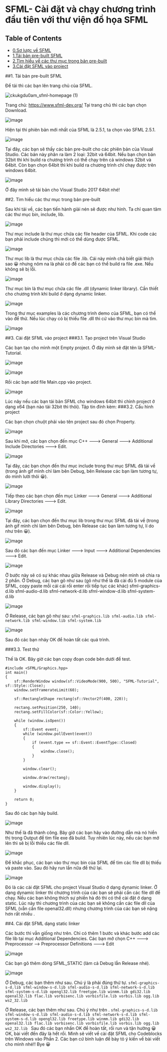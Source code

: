 # SFML- Cài đặt và chạy chương trình đầu tiên với thư viện đồ họa SFML

## Table of Contents
- [0.Sơ lược về SFML](#1.Tải-bản-pre-built-SFML)
- [1.Tải bản pre-built SFML](#tải-bản-pre-built-SFML)
- [2.Tìm hiểu về các thư mục trong bản pre-built](#tìm-hiểu-về-thư-mục-trong-pre-built)
- [3.Cài đặt SFML vào project](cài-đặt-SFML-vao-project)



##1. Tải bản pre-built SFML

Để tải thì các bạn lên trang chủ của SFML.

![ckukgdu0am_sfml-homepage (1)](https://user-images.githubusercontent.com/91585606/156887354-7b5f637a-1738-40fd-9e8a-5ae714bd835c.png)


Trang chủ:  https://www.sfml-dev.org/
Tại trang chủ thì các bạn chọn Download.

![image](https://user-images.githubusercontent.com/91585606/156887384-00b531b7-c3ae-4910-91dc-2f8dd4463958.png)

Hiện tại thì phiên bản mới nhất của SFML là 2.5.1, ta chọn vào SFML 2.5.1.

![image](https://user-images.githubusercontent.com/91585606/156887404-458c184b-8f8a-4736-8ea9-d6f99caa8771.png)

Tại đây, các bạn sẽ thấy các bản pre-built cho các phiên bản của Visual Studio. Các bản này phân ra làm 2 loại: 32bit và 64bit. Nếu bạn chọn bản 32bit thì khi build ra chương trình có thể chạy trên cả windows 32bit và 64bit. Còn bạn chọn 64bit thì khi build ra chương trình chỉ chạy được trên windows 64bit.

![image](https://user-images.githubusercontent.com/91585606/156887419-571389df-c081-4777-a052-936bc82ba219.png)

Ở đây mình sẽ tải bản cho Visual Studio 2017 64bit nhé!

##2. Tìm hiểu các thư mục trong bản pre-built 

Sau khi tải về, các bạn tiến hành giải nén sẽ được như hình. Ta chỉ quan tâm các thư mục bin, include, lib.

![image](https://user-images.githubusercontent.com/91585606/156887434-39838358-141b-45d2-b05f-7eba5b9bd791.png)

Thư mục include là thư mục chứa các file header của SFML. Khi code các bạn phải include chúng thì mới có thể dùng được SFML.

![image](https://user-images.githubusercontent.com/91585606/156887438-f21b5302-fe6b-40f2-8c9f-0563a23f6643.png)

Thư mục lib là thư mục chứa các file .lib. Cái này mình chả biết giải thích sao 😀 nhưng nôm na là phải có để các bạn có thể build ra file .exe. Nếu không sẽ bị lỗi.

![image](https://user-images.githubusercontent.com/91585606/156887449-0325c8b9-34a9-4078-843b-4c831b8f0be9.png)

Thư mục bin là thư mục chứa các file .dll (dynamic linker library). Cần thiết cho chương trình khi build ở dạng dynamic linker.

![image](https://user-images.githubusercontent.com/91585606/156887455-f620cd9e-8de8-4f60-a2e0-c4d03d8365f7.png)

Trong thư mục examples là các chương trình demo của SFML, bạn có thể vào để thử. Nếu lúc chạy có bị thiếu file .dll thì cứ vào thư mục bin mà tìm.

![image](https://user-images.githubusercontent.com/91585606/156887460-c9f7ba6e-acef-4725-938f-06193797681d.png)

##3. Cài đặt SFML vào project
###3.1. Tạo project trên Visual Studio

Các bạn tạo cho mình một Empty project. Ở đây mình sẽ đặt tên là SFML-Tutorial.

![image](https://user-images.githubusercontent.com/91585606/156887505-16af5905-ed83-4673-b05c-015ca430a79f.png)

![image](https://user-images.githubusercontent.com/91585606/156887511-168edafb-0721-4942-83e5-add798fce0d3.png)

Rồi các bạn add file Main.cpp vào project.

![image](https://user-images.githubusercontent.com/91585606/156887512-7942aefb-9fe6-4b00-8e05-0212a17216ed.png)

Lúc nãy nếu các bạn tải bản SFML cho windows 64bit thì chỉnh project ở dạng x64 (bạn nào tải 32bit thì thôi).
Tập tin đính kèm:
###3.2. Cấu hình project

Các bạn chọn chuột phải vào tên project sau đó chọn Property.

![image](https://user-images.githubusercontent.com/91585606/156887522-45521fcd-2a5b-4b87-83bb-fe485c29a4b3.png)

Sau khi mở, các bạn chọn đến mục C++ ---> General ---> Additional Include Directories ---> Edit.

![image](https://user-images.githubusercontent.com/91585606/156887531-7a52c865-06f8-4066-b955-d373b08285e0.png)

Tại đây, các bạn chọn đến thư mục include trong thư mục SFML đã tải về (trong ảnh gif mình chỉ làm bên Debug, bên Release các bạn làm tương tự, do mình lười thôi 😀).

![image](https://user-images.githubusercontent.com/91585606/156887536-7a2218d7-749d-4333-ac9e-6ffa0df887eb.png)

Tiếp theo các bạn chọn đến mục Linker ---> General ---> Additional Library Directories ---> Edit.

![image](https://user-images.githubusercontent.com/91585606/156887563-84e0414e-f1c9-4025-8203-23f5921b6ad9.png)

Tại đây, các bạn chọn đến thư mục lib trong thư mục SFML đã tải về (trong ảnh gif mình chỉ làm bên Debug, bên Release các bạn làm tương tự, lí do như trên 😀).

![image](https://user-images.githubusercontent.com/91585606/156887569-b5661e93-7aa1-4be4-87ac-9453db1ef0c7.png)

Sau đó các bạn đến mục Linker ---> Input ---> Additional Dependencies ---> Edit.

![image](https://user-images.githubusercontent.com/91585606/156887579-11350044-9a82-4d78-b743-c8bd7a036077.png)

Ở bước này sẽ có sự khác nhau giữa Release và Debug nên mình sẽ chia ra 2 phần.
Ở Debug, các bạn gõ như sau (gõ như thế là đã cài đủ 5 module của SFML, copy paste mỗi cái cái rồi enter rồi tiếp tục các khác)
sfml-graphics-d.lib
sfml-audio-d.lib
sfml-network-d.lib
sfml-window-d.lib
sfml-system-d.lib

![image](https://user-images.githubusercontent.com/91585606/156887585-945ccde7-49bd-4eef-bd4e-b0a9532efb50.png)

Ở Release, các bạn gõ như sau:
`sfml-graphics.lib
sfml-audio.lib
sfml-network.lib
sfml-window.lib
sfml-system.lib`

![image](https://user-images.githubusercontent.com/91585606/156887595-33bfb659-6f67-49de-83d8-df156422fc94.png)

Sau đó các bạn nháy OK để hoàn tất các quá trình.

###3.3. Test thử

Thế là OK. Bây giờ các bạn copy đoạn code bên dưới để test.

    #include <SFML/Graphics.hpp>
    int main()
    {
        sf::RenderWindow window(sf::VideoMode(900, 500), "SFML-Tutorial", sf::Style::Close);
        window.setFramerateLimit(60);

        sf::RectangleShape rectang(sf::Vector2f(400, 220));

        rectang.setPosition(250, 140);
        rectang.setFillColor(sf::Color::Yellow);

        while (window.isOpen())
        {
            sf::Event event;
            while (window.pollEvent(event))
            {
                if (event.type == sf::Event::EventType::Closed)
                {
                    window.close();
                }
            }

            window.clear();

            window.draw(rectang);

            window.display();
        }

        return 0;
    }
    
Sau đó các bạn hãy build.

![image](https://user-images.githubusercontent.com/91585606/156887605-794b8921-0acd-460c-8ddd-c8633d5696db.png)

Như thế là đã thành công. Bây giờ các bạn hãy vào đường dẫn mà nó hiển thị trong Output để tìm file exe đã build.
Tuy nhiên lúc này, nếu các bạn mở lên thì sẽ bị lỗi thiếu các file dll.

![image](https://user-images.githubusercontent.com/91585606/156887615-cddaa0b6-1b0a-49d2-80f6-db3ff0cc2630.png)

Để khắc phục, các bạn vào thư mục bin của SFML để tìm các file dll bị thiếu và paste vào. Sau đó hãy run lần nữa để thử lại.

![image](https://user-images.githubusercontent.com/91585606/156887630-ea014610-1cd1-4084-9ab1-34a061012120.png)

Đó là các cài đặt SFML cho project Visual Studio ở dạng dynamic linker. Ở dạng dynamic linker thì chương trình của các bạn sẽ phải cần các file dll để chạy. Nếu các bạn không thích sự phiền hà đó thì có thể cài đặt ở dạng static. Lúc này thì chương trình của các bạn sẽ không cần các file dll của SFML (vẫn cần file openal32.dll) nhưng chương trình của các bạn sẽ nặng hơn rất nhiều .

##4. Cài đặt SFML dạng static linker

Các bước thì vẫn giống như trên. Chỉ có thêm 1 bước và khác bước add các file lib tại mục Additional Dependencies.
Các bạn mở chọn C++ ---> Preprocessor --> Preprocessor Definitions ---> Edit

![image](https://user-images.githubusercontent.com/91585606/156887651-05bc3baf-0c9a-488a-b045-3a56848d9331.png)

Các bạn gõ thêm dòng SFML_STATIC (làm cả Debug lẫn Release nhé).

![image](https://user-images.githubusercontent.com/91585606/156887669-1ffac1e1-029a-4055-bfe0-424c6b794f13.png)

Ở Debug, các bạn thêm như sau. Chú ý là phải đúng thứ tự.
`sfml-graphics-s-d.lib
sfml-window-s-d.lib
sfml-audio-s-d.lib
sfml-network-s-d.lib
sfml-system-s-d.lib
opengl32.lib
freetype.lib
winmm.lib
gdi32.lib
openal32.lib
flac.lib
vorbisenc.lib
vorbisfile.lib
vorbis.lib
ogg.lib
ws2_32.lib`

Ở Release, các bạn thêm như sau. Chú ý như trên .
`sfml-graphics-s-d.lib
sfml-window-s-d.lib
sfml-audio-s-d.lib
sfml-network-s-d.lib
sfml-system-s-d.lib
opengl32.lib
freetype.lib
winmm.lib
gdi32.lib
openal32.lib
flac.lib
vorbisenc.lib
vorbisfile.lib
vorbis.lib
ogg.lib
ws2_32.lib
`
Sau đó các bạn nhấn OK để hoàn tất, rồi run và tận hưởng 😀
OK, bài viết đến đây là hết rồi. Mình sẽ viết về cài đặt SFML cho Codeblocks trên Windows vào Phần 2.
Các bạn cứ bình luận để bày tỏ ý kiến về bài viết cho mình nhé!! Bye 😀

